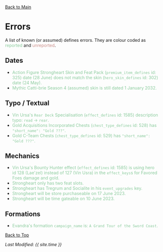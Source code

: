 [Back to Main](index.md)

# Errors

A list of known (or assumed) defines errors. They are colour coded as <span style="color:#8BCB9D">reported</span> and <span style="color:#CB908B">unreported</span>.

## **Dates**

* <span style="color:#8BCB9D">Action Figure Strongheart Skin and Feat Pack (`premium_item_defines` id: 325) date (28 June) does not match the skin (`hero_skin_defines` id: 302) date (24 May).</span>
* <span style="color:#8BCB9D">Mythic Catti-brie Season 4 (assumed) skin is still dated 1 January 2032.</span>

## **Typo / Textual**

* <span style="color:#8BCB9D">Vin Ursa's `Rear Deck` Specialisation (`effect_defines` id: 1585) description typo: `read` -> `rear`.</span>
* <span style="color:#8BCB9D">Gold Acquisitions Incorporated Chests (`chest_type_defines` id: 528) has `"short_name": "Gold ???"`.</span>
* <span style="color:#8BCB9D">Gold C-Team Chests (`chest_type_defines` id: 529) has `"short_name": "Gold ???"`.</span>

## **Mechanics**

* <span style="color:#8BCB9D">Vin Ursa's Bounty Hunter effect (`effect_defines` id: 1585) is using hero id 128 (Lae'zel) instead of 127 (Vin Usra) in the `effect_keys`s for Favored Foes damage and gold.</span>
* <span style="color:#8BCB9D">Strongheart only has two feat slots.</span>
* <span style="color:#8BCB9D">Strongheart has Tregrum and Socialite in his `event_upgrades` key.</span>
* <span style="color:#8BCB9D">Strongheart will be store purchaseable on 17 June 2023.</span>
* <span style="color:#8BCB9D">Strongheart will be time gateable on 10 June 2023.</span>

## **Formations**

* <span style="color:#8BCB9D">Evandra's formation `campaign_name` is: `A Grand Tour of the Sword Coast`.</span>

[Back to Top](#top)

*Last Modified: {{ site.time }}*
